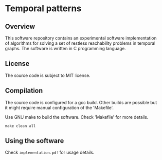 # Temporal patterns

## Overview
This software repository contains an experimental software implementation of algorithms for solving a set of restless reachability problems in temporal graphs. The software is written in C programming language.

## License
The source code is subject to MIT license.

## Compilation
The source code is configured for a gcc build. Other builds are possible but it might require manual configuration of the 'Makefile'.

Use GNU make to build the software. Check 'Makefile' for more details.

`make clean all`

## Using the software
Check `implementation.pdf` for usage details.
